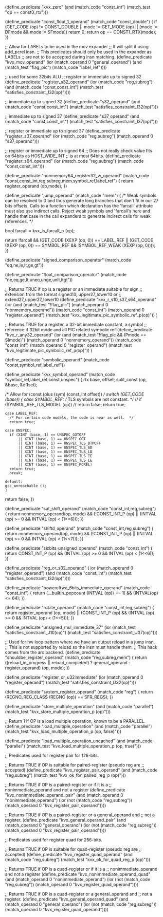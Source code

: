 (define_predicate "kvx_zero"
  (and (match_code "const_int")
       (match_test "op == const0_rtx")))

(define_predicate "const_float_1_operand"
  (match_code "const_double")
{
  if (GET_CODE (op) != CONST_DOUBLE
      || mode != GET_MODE (op)
      || (mode != DFmode && mode != SFmode))
    return 0;
  return op == CONST1_RTX(mode);
})

;; Allow for LABELs to be used in the mov expander
;; It will split it using add_pcrel insn.
;; This predicates should only be used in the expander as LABELs
;; are not to be accepted during insn matching.
(define_predicate "kvx_mov_operand"
 (ior (match_operand 0 "general_operand")
      (and (match_test "flag_pic")
           (match_code "label_ref"))))

;; used for some 32bits ALU
;; register or immediate up to signed 32
(define_predicate "register_s32_operand"
 (ior (match_code "reg,subreg")
      (and (match_code "const,const_int")
           (match_test "satisfies_constraint_I32(op)"))))

;; immediate up to signed 32
(define_predicate "s32_operand"
  (and (match_code "const,const_int")
       (match_test "satisfies_constraint_I32(op)")))


;; immediate up to signed 37
(define_predicate "s37_operand"
  (and (match_code "const,const_int")
       (match_test "satisfies_constraint_I37(op)")))

;; register or immediate up to signed 37
(define_predicate "register_s37_operand"
 (ior (match_code "reg,subreg")
      (match_operand 0 "s37_operand")))

;; register or immediate up to signed 64
;; Does not really check value fits on 64bits as HOST_WIDE_INT
;; is at most 64bits.
(define_predicate "register_s64_operand"
 (ior (match_code "reg,subreg")
      (match_code "const,const_int")))

(define_predicate "nonmemory64_register32_w_operand"
   (match_code "const,const_int,reg,subreg,mem,symbol_ref,label_ref")
{
	return register_operand (op,mode);
})

(define_predicate "jump_operand"
  (match_code "mem")
{
  /* Weak symbols can be resolved to 0 and thus generate long branches that
     don't fit in our 27 bits offsets. Calls to a function which declaration
     has the 'farcall' attribute must also use indirect calls.
     Reject weak symbols and 'farcall's here and handle that case
     in the call expanders to generate indirect calls for weak references. */

  bool farcall = kvx_is_farcall_p (op);

  return  !farcall && (GET_CODE (XEXP (op, 0)) == LABEL_REF
		       || (GET_CODE (XEXP (op, 0)) == SYMBOL_REF
			   && !SYMBOL_REF_WEAK (XEXP (op, 0))));
})

(define_predicate "signed_comparison_operator"
  (match_code "eq,ne,le,lt,ge,gt"))

(define_predicate "float_comparison_operator"
  (match_code "ne,eq,ge,lt,uneq,unge,unlt,ltgt"))

;; Returns TRUE if op is a register or an immediate suitable for sign
;; extension from the format signed10, upper27_lower10 or
;; extend27_upper27_lower10
(define_predicate "kvx_r_s10_s37_s64_operand"
 (ior (and (match_test "!flag_pic")
           (match_operand 0 "nonmemory_operand"))
      (match_code "const_int")
      (match_operand 0 "register_operand")
      (match_test "kvx_legitimate_pic_symbolic_ref_p(op)"))
)

;; Returns TRUE for a register, a 32-bit immediate constant, a symbol
;; reference if 32bit mode and all PIC related symbolic ref
(define_predicate "kvx_r_any32_operand"
  (ior (and (match_test "!flag_pic && (Pmode == SImode)")
            (match_operand 0 "nonmemory_operand"))
       (match_code "const_int")
       (match_operand 0 "register_operand")
       (match_test "kvx_legitimate_pic_symbolic_ref_p(op)"))
 )

(define_predicate "symbolic_operand"
  (match_code "const,symbol_ref,label_ref"))

(define_predicate "kvx_symbol_operand"
  (match_code "symbol_ref,label_ref,const,unspec")
{
  rtx base, offset;
  split_const (op, &base, &offset);

  /* Allow for (const (plus (sym) (const_int offset)) */
  switch (GET_CODE (base))
    {
    case SYMBOL_REF:
      /* TLS symbols are not constant.  */
      // if (SYMBOL_REF_TLS_MODEL (op))
      // 	return false;
      return true;

    case LABEL_REF:
      /* For certain code models, the code is near as well.  */
      return true;

    case UNSPEC:
      if (XINT (base, 1) == UNSPEC_GOTOFF
          || XINT (base, 1) == UNSPEC_GOT
          || XINT (base, 1) == UNSPEC_TLS_DTPOFF
          || XINT (base, 1) == UNSPEC_TLS_GD
          || XINT (base, 1) == UNSPEC_TLS_LD
          || XINT (base, 1) == UNSPEC_TLS_IE
          || XINT (base, 1) == UNSPEC_TLS_LE
          || XINT (base, 1) == UNSPEC_PCREL)
	  return true;
      break;

    default:
	gcc_unreachable ();
    }

  return false;
})

(define_predicate "sat_shift_operand"
  (match_code "const_int,reg,subreg")
{
	return	nonmemory_operand(op, mode)
	   && (!CONST_INT_P (op)
                || (INTVAL (op) >= 0 && INTVAL (op) < (1<<6)));
})

(define_predicate "shiftd_operand"
  (match_code "const_int,reg,subreg")
{
	return	nonmemory_operand(op, mode) 
	   && (!CONST_INT_P (op) 
                || (INTVAL (op) >= 0 && INTVAL (op) < (1<<7)));
})

(define_predicate "sixbits_unsigned_operand"
  (match_code "const_int")
{
	return	CONST_INT_P (op) 
                && (INTVAL (op) >= 0 && INTVAL (op) < (1<<6));
})

(define_predicate "reg_or_s32_operand"
 ( ior (match_operand 0 "register_operand")
       (and (match_code "const_int")
            (match_test "satisfies_constraint_I32(op)"))))

(define_predicate "poweroftwo_6bits_immediate_operand"
  (match_code "const_int")
{
        return (__builtin_popcount (INTVAL (op)) == 1) &&
	       (INTVAL(op) <= 64);
})

(define_predicate "rotate_operand"
  (match_code "const_int,reg,subreg")
{
	return	register_operand (op, mode)
		|| (CONST_INT_P (op) 
                    && (INTVAL (op) >= 0 && INTVAL (op) < (1<<5)));
})

(define_predicate "unsigned_mul_immediate_37"
 (ior (match_test "satisfies_constraint_J10(op)")
      (match_test "satisfies_constraint_U37(op)")))

;; Used for hw loop pattern where we have an output reload in a jump insn.
;; This is not supported by reload so the insn must handle them.
;; This hack comes from the arc backend.
(define_predicate "shouldbe_register_operand"
  (match_code "reg,subreg,mem")
{
  return ((reload_in_progress || reload_completed)
	  ? general_operand : register_operand) (op, mode);
})

(define_predicate "register_or_u32immediate"
  (ior (match_operand 0 "register_operand")
       (match_test "satisfies_constraint_U32(op)")))

(define_predicate "system_register_operand"
  (match_code "reg")
{
  return (REGNO_REG_CLASS (REGNO (op)) == SFR_REGS);
})

(define_predicate "store_multiple_operation"
  (and (match_code "parallel")
       (match_test "kvx_store_multiple_operation_p (op)")))

;; Return 1 if OP is a load multiple operation, known to be a PARALLEL.
(define_predicate "load_multiple_operation"
  (and (match_code "parallel")
       (match_test "kvx_load_multiple_operation_p (op, false)")))

(define_predicate "load_multiple_operation_uncached"
  (and (match_code "parallel")
       (match_test "kvx_load_multiple_operation_p (op, true)")))

;; Predicates used for register pair for 128-bits.

;; Returns TRUE if OP is suitable for paired-register (pseudo reg are
;; accepted)
(define_predicate "kvx_register_pair_operand"
  (and (match_code "reg,subreg")
       (match_test "kvx_ok_for_paired_reg_p (op)")))

;; Returns TRUE if OP is a paired-register or if it is a
;; nonimmediate_operand and not a register
(define_predicate "kvx_nonimmediate_operand_pair"
 (and (match_operand 0 "nonimmediate_operand")
      (ior (not (match_code "reg,subreg"))
           (match_operand 0 "kvx_register_pair_operand"))))

;; Returns TRUE if OP is a paired-register or a general_operand and
;; not a register.
(define_predicate "kvx_general_operand_pair"
 (and (match_operand 0 "general_operand")
      (ior (not (match_code "reg,subreg"))
           (match_operand 0 "kvx_register_pair_operand"))))


;; Predicates used for register quad for 256-bits.

;; Returns TRUE if OP is suitable for quad-register (pseudo reg are
;; accepted)
(define_predicate "kvx_register_quad_operand"
  (and (match_code "reg,subreg")
       (match_test "kvx_ok_for_quad_reg_p (op)")))

;; Returns TRUE if OP is a quad-register or if it is a
;; nonimmediate_operand and not a register
(define_predicate "kvx_nonimmediate_operand_quad"
 (and (match_operand 0 "nonimmediate_operand")
      (ior (not (match_code "reg,subreg"))
           (match_operand 0 "kvx_register_quad_operand"))))

;; Returns TRUE if OP is a quad-register or a general_operand and
;; not a register.
(define_predicate "kvx_general_operand_quad"
 (and (match_operand 0 "general_operand")
      (ior (not (match_code "reg,subreg"))
           (match_operand 0 "kvx_register_quad_operand"))))

